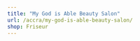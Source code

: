 ```yaml
---
title: "My God is Able Beauty Salon"
url: /accra/my-god-is-able-beauty-salon/
shop: Friseur
---
```

